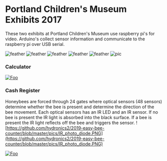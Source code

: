 # Portland Children's Museum Exhibits 2017

These two exhibits at Portland Children's Museum use raspberry pi's for video. Arduino's collect sensor information and communicate to the raspberry pi over USB serial.


![feather](https://github.com/hydronics2/2019-easy-bee-counter/blob/master/pics/gerber_feather_2.PNG)
![feather](https://github.com/hydronics2/2019-easy-bee-counter/blob/master/pics/finished.jpg)
![feather](https://github.com/hydronics2/2019-easy-bee-counter/blob/master/pics/finished2.jpg)
![feather](https://github.com/hydronics2/2019-easy-bee-counter/blob/master/pics/feather_finish.PNG)
![feather](https://github.com/hydronics2/2019-easy-bee-counter/blob/master/pics/itsy_bitsy_finish.PNG)
![pic](https://github.com/hydronics2/2019-easy-bee-counter/blob/master/pics/pcb_notes_.PNG)

### Calculator

[![Foo](https://github.com/hydronics2/COVID-19-Airflow-Sensor-AFH55M12/blob/master/pics/video_calculator.JPG)](https://youtu.be/cuz18Ke19LY)



### Cash Register
Honeybees are forced through 24 gates where optical sensors (48 sensors) determine whether the bee is present and determine the direction of the bee movement. Each optical sensors has an IR LED and an IR sensor. If no bee is present the IR light is absorbed into the black surface. If a bee is present the IR light reflects off the bee and triggers the sensor. ![https://github.com/hydronics2/2019-easy-bee-counter/blob/master/pics/IR_photo_diode.PNG](https://github.com/hydronics2/2019-easy-bee-counter/blob/master/pics/IR_photo_diode.PNG)

[![Foo](https://github.com/hydronics2/COVID-19-Airflow-Sensor-AFH55M12/blob/master/pics/video_cash_register.JPG)](https://youtu.be/5860N75-lEc)
